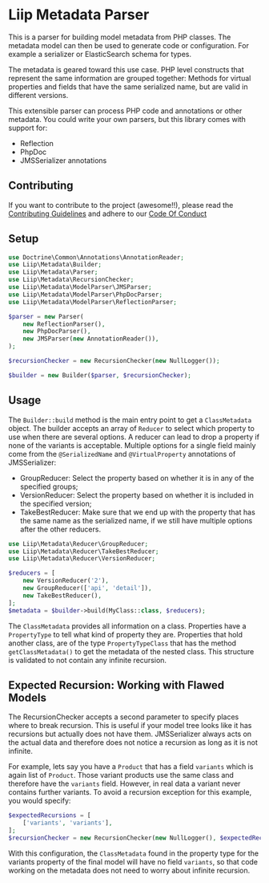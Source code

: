 # Liip Metadata Parser

This is a parser for building model metadata from PHP classes. The metadata model can
then be used to generate code or configuration. For example a serializer or
ElasticSearch schema for types.

The metadata is geared toward this use case. PHP level constructs that
represent the same information are grouped together: Methods for virtual
properties and fields that have the same serialized name, but are valid in
different versions.

This extensible parser can process PHP code and annotations or other metadata.
You could write your own parsers, but this library comes with support for:

* Reflection
* PhpDoc
* JMSSerializer annotations

## Contributing

If you want to contribute to the project (awesome!!), please read the
[Contributing Guidelines](https://github.com/liip/metadata-parser/blob/master/CONTRIBUTING.md)
and adhere to our [Code Of Conduct](https://github.com/liip/metadata-parser/blob/master/CODE_OF_CONDUCT.md)

## Setup
```php
use Doctrine\Common\Annotations\AnnotationReader;
use Liip\Metadata\Builder;
use Liip\Metadata\Parser;
use Liip\Metadata\RecursionChecker;
use Liip\Metadata\ModelParser\JMSParser;
use Liip\Metadata\ModelParser\PhpDocParser;
use Liip\Metadata\ModelParser\ReflectionParser;

$parser = new Parser(
    new ReflectionParser(),
    new PhpDocParser(),
    new JMSParser(new AnnotationReader()),
);

$recursionChecker = new RecursionChecker(new NullLogger());

$builder = new Builder($parser, $recursionChecker);
```

## Usage

The `Builder::build` method is the main entry point to get a `ClassMetadata`
object. The builder accepts an array of `Reducer` to select which property to 
use when there are several options. A reducer can lead to drop a property if 
none of the variants is acceptable. Multiple options for a single field mainly 
come from the `@SerializedName` and `@VirtualProperty` annotations of
JMSSerializer:

* GroupReducer: Select the property based on whether it is in any of the 
  specified groups;
* VersionReducer: Select the property based on whether it is included in the
  specified version;
* TakeBestReducer: Make sure that we end up with the property that has the same
  name as the serialized name, if we still have multiple options after the 
  other reducers.

```php
use Liip\Metadata\Reducer\GroupReducer;
use Liip\Metadata\Reducer\TakeBestReducer;
use Liip\Metadata\Reducer\VersionReducer;

$reducers = [
    new VersionReducer('2'),
    new GroupReducer(['api', 'detail']),
    new TakeBestReducer(),
];
$metadata = $builder->build(MyClass::class, $reducers);
```

The `ClassMetadata` provides all information on a class. Properties have a
`PropertyType` to tell what kind of property they are. Properties that hold
another class, are of the type `PropertyTypeClass` that has the method
`getClassMetadata()` to get the metadata of the nested class. This structure
is validated to not contain any infinite recursion.

## Expected Recursion: Working with Flawed Models

The RecursionChecker accepts a second parameter to specify places where to
break recursion. This is useful if your model tree looks like it has recursions
but actually does not have them. JMSSerializer always acts on the actual data
and therefore does not notice a recursion as long as it is not infinite.

For example, lets say you have a `Product` that has a field `variants` which is
again list of `Product`. Those variant products use the same class and
therefore have the `variants` field. However, in real data a variant never
contains further variants. To avoid a recursion exception for this example, you
would specify:

```php
$expectedRecursions = [
    ['variants', 'variants'],
];
$recursionChecker = new RecursionChecker(new NullLogger(), $expectedRecursions);
``` 

With this configuration, the `ClassMetadata` found in the property type for the
variants property of the final model will have no field `variants`, so that
code working on the metadata does not need to worry about infinite recursion.

